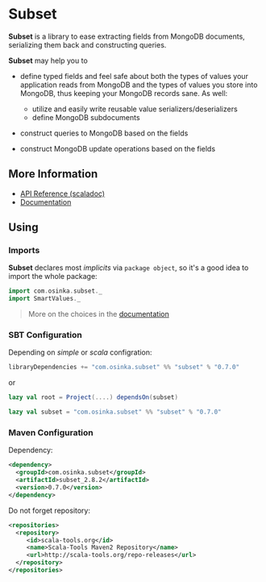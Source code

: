# Subset

**Subset** is a library to ease extracting fields from MongoDB documents,
serializing them back and constructing queries.

**Subset** may help you to

* define typed fields and feel safe about both the types of values your application
  reads from MongoDB and the types of values you store into MongoDB, thus keeping
  your MongoDB records sane. As well:

    * utilize and easily write reusable value serializers/deserializers
    * define MongoDB subdocuments

* construct queries to MongoDB based on the fields
* construct MongoDB update operations based on the fields

## More Information

* [API Reference (scaladoc)](http://osinka.github.com/subset/api/index.html#com.osinka.subset.package)
* [Documentation](http://osinka.github.com/subset/Subset.html)

## Using

### Imports

**Subset** declares most *implicits* via `package object`, so it's a good idea
to import the whole package:

```scala
import com.osinka.subset._
import SmartValues._
```

> More on the choices in the [documentation](http://osinka.github.com/subset/Getting+Started.html)

### SBT Configuration

Depending on *simple* or *scala* configration:

```scala
libraryDependencies += "com.osinka.subset" %% "subset" % "0.7.0"
```

or

```scala
lazy val root = Project(....) dependsOn(subset)

lazy val subset = "com.osinka.subset" %% "subset" % "0.7.0"
```

### Maven Configuration

Dependency:

```xml
<dependency>
  <groupId>com.osinka.subset</groupId>
  <artifactId>subset_2.8.2</artifactId>
  <version>0.7.0</version>
</dependency>
```

Do not forget repository:

```xml
<repositories>
  <repository>
     <id>scala-tools.org</id>
     <name>Scala-Tools Maven2 Repository</name>
     <url>http://scala-tools.org/repo-releases</url>
  </repository>
</repositories>
```
